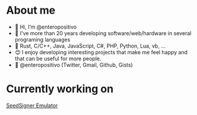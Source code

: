 # About me
- 👋 Hi, I’m @enteropositivo
- :date: I've more than 20 years developing software/web/hardware in several programing languages
- :scroll: Rust, C/C++, Java, JavaScript, C#, PHP, Python, Lua, vb, ...
- :blush: I enjoy developing interesting projects that make me feel happy and that can be useful for more people.
- 📧 @enteropositivo (Twitter, Gmail, Github, Gists)

<!---
enteropositivo/enteropositivo is a ✨ special ✨ repository because its `README.md` (this file) appears on your GitHub profile.
You can click the Preview link to take a look at your changes.
--->

# Currently working on
[SeedSigner Emulator](https://github.com/enteropositivo/seedsigner-emulator)
